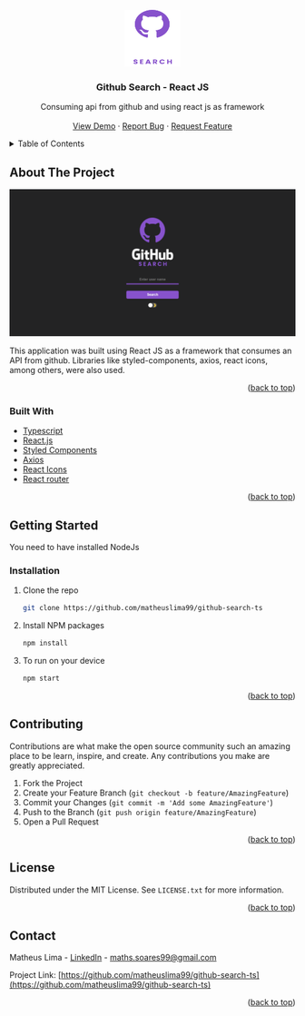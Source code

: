 <div id="top"></div>
<!--
*** Thanks for checking out the Best-README-Template. If you have a suggestion
*** that would make this better, please fork the repo and create a pull request
*** or simply open an issue with the tag "enhancement".
*** Don't forget to give the project a star!
*** Thanks again! Now go create something AMAZING! :D
-->

<!-- PROJECT SHIELDS -->
<!--
*** I'm using markdown "reference style" links for readability.
*** Reference links are enclosed in brackets [ ] instead of parentheses ( ).
*** See the bottom of this document for the declaration of the reference variables
*** for contributors-url, forks-url, etc. This is an optional, concise syntax you may use.
*** https://www.markdownguide.org/basic-syntax/#reference-style-links
-->

<!-- PROJECT LOGO -->
<br />
<div align="center">
  <a href="https://github.com/matheuslima99/github-search-ts">
    <img src="./src/assets/logo-vertical.svg" alt="Logo" width="100" height="100">
  </a>

  <h3 align="center">Github Search - React JS</h3>

  <p align="center">
    Consuming api from github and using react js as framework
    <br />
    <br />
    <a href="https://github.com/matheuslima99/github-search-ts">View Demo</a>
    ·
    <a href="https://github.com/matheuslima99/github-search-ts">Report Bug</a>
    ·
    <a href="https://github.com/matheuslima99/github-search-ts">Request Feature</a>
  </p>
</div>

<!-- TABLE OF CONTENTS -->
<details>
  <summary>Table of Contents</summary>
  <ol>
    <li>
      <a href="#about-the-project">About The Project</a>
      <ul>
        <li><a href="#built-with">Built With</a></li>
      </ul>
    </li>
    <li>
      <a href="#getting-started">Getting Started</a>
      <ul>
        <li><a href="#installation">Installation</a></li>
      </ul>
    </li>
    <li><a href="#contributing">Contributing</a></li>
    <li><a href="#license">License</a></li>
    <li><a href="#contact">Contact</a></li>
  </ol>
</details>

<!-- ABOUT THE PROJECT -->

## About The Project

 <a href="https://github.com/matheuslima99/github-search-ts">
    <img src="./github/assets/Home.png" 
    alt="Logo">
  
  </a>

This application was built using React JS as a framework that consumes an API from github. Libraries like styled-components, axios, react icons, among others, were also used.

<p align="right">(<a href="#top">back to top</a>)</p>

### Built With

- [Typescript](https://www.typescriptlang.org/)
- [React.js](https://reactjs.org/)
- [Styled Components](https://styled-components.com/)
- [Axios](https://github.com/axios/axios)
- [React Icons](https://react-icons.github.io/react-icons/)
- [React router](https://reactrouter.com/)

<p align="right">(<a href="#top">back to top</a>)</p>

<!-- GETTING STARTED -->

## Getting Started

You need to have installed NodeJs

### Installation

1. Clone the repo
   ```sh
   git clone https://github.com/matheuslima99/github-search-ts
   ```
2. Install NPM packages
   ```sh
   npm install
   ```
3. To run on your device

   ```sh
   npm start
   ```

<p align="right">(<a href="#top">back to top</a>)</p>

<!-- CONTRIBUTING -->

## Contributing

Contributions are what make the open source community such an amazing place to be learn, inspire, and create. Any contributions you make are greatly appreciated.

1. Fork the Project
2. Create your Feature Branch (`git checkout -b feature/AmazingFeature`)
3. Commit your Changes (`git commit -m 'Add some AmazingFeature'`)
4. Push to the Branch (`git push origin feature/AmazingFeature`)
5. Open a Pull Request

<p align="right">(<a href="#top">back to top</a>)</p>

<!-- LICENSE -->

## License

Distributed under the MIT License. See `LICENSE.txt` for more information.

<p align="right">(<a href="#top">back to top</a>)</p>

<!-- CONTACT -->

## Contact

Matheus Lima - [LinkedIn](https://www.linkedin.com/in/matheus-soares99/) - maths.soares99@gmail.com

Project Link: [https://github.com/matheuslima99/github-search-ts](https://github.com/matheuslima99/github-search-ts)

<p align="right">(<a href="#top">back to top</a>)</p>
